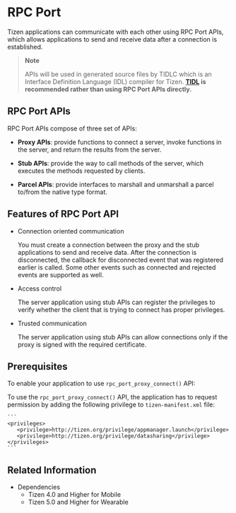 # RPC Port

Tizen applications can communicate with each other using RPC Port APIs, which allows applications to send and receive data after a connection is established.

>**Note**
>
> APIs will be used in generated source files by TIDLC which is an Interface Definition Language (IDL) compiler for Tizen.
> **[TIDL](tidl.md) is recommended rather than using RPC Port APIs directly.**

## RPC Port APIs

RPC Port APIs compose of three set of APIs:

- **Proxy APIs**:  provide functions to connect a server, invoke functions in the server, and return the results from the server.

- **Stub APIs**:  provide the way to call methods of the server, which executes the methods requested by clients.

- **Parcel APIs**:  provide interfaces to marshall and unmarshall a parcel to/from the native type format.

## Features of RPC Port API

- Connection oriented communication

  You must create a connection between the proxy and the stub applications to send and receive data. After the connection is disconnected, the callback for disconnected event that was registered earlier is called. Some other events such as connected and rejected events are supported as well.

- Access control

  The server application using stub APIs can register the privileges to verify whether the client that is trying to connect has proper privileges.

- Trusted communication

  The server application using stub APIs can allow connections only if the proxy is signed with the required certificate.

## Prerequisites

To enable your application to use `rpc_port_proxy_connect()` API:

  To use the `rpc_port_proxy_connect()` API, the application has to request permission by adding the following privilege to `tizen-manifest.xml` file:

    ```
    <privileges>
       <privilege>http://tizen.org/privilege/appmanager.launch</privilege>
       <privilege>http://tizen.org/privilege/datasharing</privilege>
    </privileges>
    ```


## Related Information
- Dependencies
  - Tizen 4.0 and Higher for Mobile
  - Tizen 5.0 and Higher for Wearable
